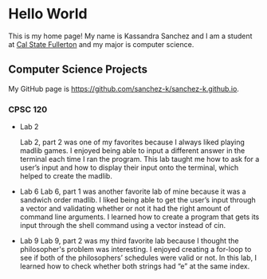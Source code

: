 # Hello World

This is my home page! My name is Kassandra Sanchez and I am a student at [Cal State Fullerton](http://www.fullerton.edu/) and my major is computer science.

## Computer Science Projects

My GitHub page is https://github.com/sanchez-k/sanchez-k.github.io.

### CPSC 120

* Lab 2

    Lab 2, part 2 was one of my favorites because I always liked playing madlib games. I enjoyed being able to input a different answer in the terminal each time I ran the program. This lab taught me how to ask for a user’s input and how to display their input onto the terminal, which helped to create the madlib.

* Lab 6
    Lab 6, part 1 was another favorite lab of mine because it was a sandwich order madlib. I liked being able to get the user’s input through a vector and validating whether or not it had the right amount of command line arguments. I learned how to create a program that gets its input through the shell command using a vector instead of cin.

* Lab 9
    Lab 9, part 2 was my third favorite lab because I thought the philosopher's problem was interesting. I enjoyed creating a for-loop to see if both of the philosophers’ schedules were valid or not. In this lab, I learned how to check whether both strings had “e” at the same index.
